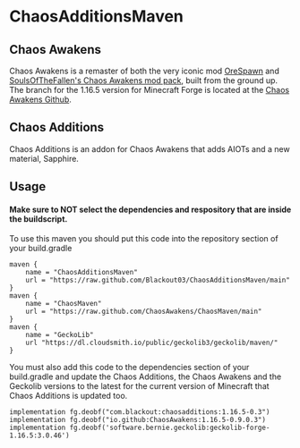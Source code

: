 # ChaosAdditionsMaven
## Chaos Awakens
Chaos Awakens is a remaster of both the very iconic mod [OreSpawn](https://www.orespawn.com/download.html) and [SoulsOfTheFallen's Chaos Awakens mod pack](https://web.archive.org/web/20180314164908/http://www.dangerzonegame.net/mods.html), built from the ground up. The branch for the 1.16.5 version for Minecraft Forge is located at the [Chaos Awakens Github](https://github.com/ChaosAwakens/ChaosAwakens).

## Chaos Additions
Chaos Additions is an addon for Chaos Awakens that adds AIOTs and a new material, Sapphire.

## Usage
#### Make sure to NOT select the dependencies and respository that are inside the buildscript.
To use this maven you should put this code into the repository section of your build.gradle

	maven {
		name = "ChaosAdditionsMaven"
		url = "https://raw.github.com/Blackout03/ChaosAdditionsMaven/main"
	}
	maven {
		name = "ChaosMaven"
		url = "https://raw.github.com/ChaosAwakens/ChaosMaven/main"
	}
	maven {
		name = "GeckoLib"
		url "https://dl.cloudsmith.io/public/geckolib3/geckolib/maven/"
	}
    
You must also add this code to the dependencies section of your build.gradle and update the Chaos Additions, the Chaos Awakens and the Geckolib versions to the latest for the current version of Minecraft that Chaos Additions is updated too.

	implementation fg.deobf("com.blackout:chaosadditions:1.16.5-0.3")
	implementation fg.deobf("io.github:ChaosAwakens:1.16.5-0.9.0.3")
	implementation fg.deobf('software.bernie.geckolib:geckolib-forge-1.16.5:3.0.46')
